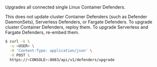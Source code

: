 Upgrades all connected single Linux Container Defenders.

This does not update cluster Container Defenders (such as Defender DaemonSets), Serverless Defenders, or Fargate Defenders.
To upgrade cluster Container Defenders, reploy them.
To upgrade Serverless and Fargate Defenders, re-embed them.

```bash
$ curl -k \
  -u <USER> \
  -H 'Content-Type: application/json' \
  -X POST \
  https://<CONSOLE>:8083/api/v1/defenders/upgrade
```

